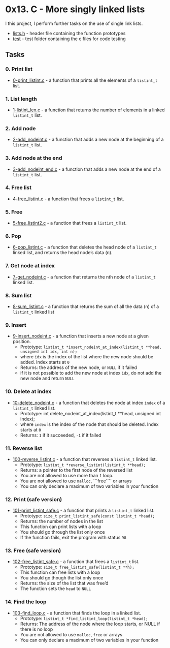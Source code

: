 # 0x13. C - More singly linked lists

I this project, I perform further tasks on the use of single link lists.
- [lists.h](https://github.com/jacobgbemi/alx-low_level_programming/blob/main/0x13-more_singly_linked_lists/lists.h) - header file containing the function prototypes
- [test](https://github.com/jacobgbemi/alx-low_level_programming/tree/main/0x13-more_singly_linked_lists/test) - test folder containing the c files for code testing

## Tasks
### 0. Print list
- [0-print_listint.c](https://github.com/jacobgbemi/alx-low_level_programming/blob/main/0x13-more_singly_linked_lists/0-print_listint.c) - a function that prints all the elements of a ```listint_t``` list.

###  1. List length
- [1-listint_len.c](https://github.com/jacobgbemi/alx-low_level_programming/blob/main/0x13-more_singly_linked_lists/1-listint_len.c) - a function that returns the number of elements in a linked ```listint_t``` list.

###  2. Add node
- [2-add_nodeint.c](https://github.com/jacobgbemi/alx-low_level_programming/blob/main/0x13-more_singly_linked_lists/2-add_nodeint.c) - a function that adds a new node at the beginning of a ```listint_t``` list.

###  3. Add node at the end
- [3-add_nodeint_end.c](https://github.com/jacobgbemi/alx-low_level_programming/blob/main/0x13-more_singly_linked_lists/3-add_nodeint_end.c) - a function that adds a new node at the end of a ```listint_t``` list.

###  4. Free list
- [4-free_listint.c](https://github.com/jacobgbemi/alx-low_level_programming/blob/main/0x13-more_singly_linked_lists/4-free_listint.c) - a function that frees a ```listint_t``` list.

###  5. Free
- [5-free_listint2.c](https://github.com/jacobgbemi/alx-low_level_programming/blob/main/0x13-more_singly_linked_lists/5-free_listint2.c) - a function that frees a ```listint_t``` list.

###  6. Pop
- [6-pop_listint.c](https://github.com/jacobgbemi/alx-low_level_programming/blob/main/0x13-more_singly_linked_lists/6-pop_listint.c) - a function that deletes the head node of a ```listint_t``` linked list, and returns the head node’s data (n).

###  7. Get node at index
- [7-get_nodeint.c](https://github.com/jacobgbemi/alx-low_level_programming/blob/main/0x13-more_singly_linked_lists/7-get_nodeint.c) - a function that returns the nth node of a ```listint_t``` linked list.

###  8. Sum list
- [8-sum_listint.c](https://github.com/jacobgbemi/alx-low_level_programming/blob/main/0x13-more_singly_linked_lists/8-sum_listint.c) -  a function that returns the sum of all the data (n) of a ```listint_t``` linked list

###  9. Insert
- [9-insert_nodeint.c](https://github.com/jacobgbemi/alx-low_level_programming/blob/main/0x13-more_singly_linked_lists/9-insert_nodeint.c) - a function that inserts a new node at a given position.
  - Prototype: ```listint_t *insert_nodeint_at_index(listint_t **head, unsigned int idx, int n);```
  - where ```idx``` is the index of the list where the new node should be added. Index starts at ```0```
  - Returns: the address of the new node, or ```NULL``` if it failed
  - if it is not possible to add the new node at index ```idx```, do not add the new node and return ```NULL```

###  10. Delete at index
- [10-delete_nodeint.c](https://github.com/jacobgbemi/alx-low_level_programming/blob/main/0x13-more_singly_linked_lists/10-delete_nodeint.c) - a function that deletes the node at index ```index``` of a ```listint_t``` linked list.
  - Prototype: int delete_nodeint_at_index(listint_t **head, unsigned int index);
  - where ```index``` is the index of the node that should be deleted. Index starts at ```0```
  - Returns: ```1``` if it succeeded, ```-1``` if it failed

###  11. Reverse list
- [100-reverse_listint.c](https://github.com/jacobgbemi/alx-low_level_programming/blob/main/0x13-more_singly_linked_lists/100-reverse_listint.c) -  a function that reverses a ```listint_t``` linked list.
  - Prototype: ```listint_t *reverse_listint(listint_t **head);```
  - Returns: a pointer to the first node of the reversed list
  - You are not allowed to use more than ```1``` loop.
  - You are not allowed to use ```malloc```, ```free```` or arrays
  - You can only declare a maximum of two variables in your function

###  12. Print (safe version)
- [101-print_listint_safe.c](https://github.com/jacobgbemi/alx-low_level_programming/blob/main/0x13-more_singly_linked_lists/101-print_listint_safe.c) - a function that prints a ```listint_t``` linked list.
  - Prototype: ```size_t print_listint_safe(const listint_t *head);```
  - Returns: the number of nodes in the list
  - This function can print lists with a loop
  - You should go through the list only once
  - If the function fails, exit the program with status ```98```

###  13. Free (safe version)
- [102-free_listint_safe.c](https://github.com/jacobgbemi/alx-low_level_programming/blob/main/0x13-more_singly_linked_lists/102-free_listint_safe.c) - a function that frees a ```listint_t``` list.
  - Prototype: ```size_t free_listint_safe(listint_t **h);```
  - This function can free lists with a loop
  - You should go though the list only once
  - Returns: the size of the list that was free’d
  - The function sets the ```head``` to ```NULL```

###  14. Find the loop
- [103-find_loop.c](https://github.com/jacobgbemi/alx-low_level_programming/blob/main/0x13-more_singly_linked_lists/103-find_loop.c) - a function that finds the loop in a linked list.
  - Prototype: ```listint_t *find_listint_loop(listint_t *head);```
  - Returns: The address of the node where the loop starts, or NULL if there is no loop
  - You are not allowed to use ```malloc```, ```free``` or arrays
  - You can only declare a maximum of two variables in your function
